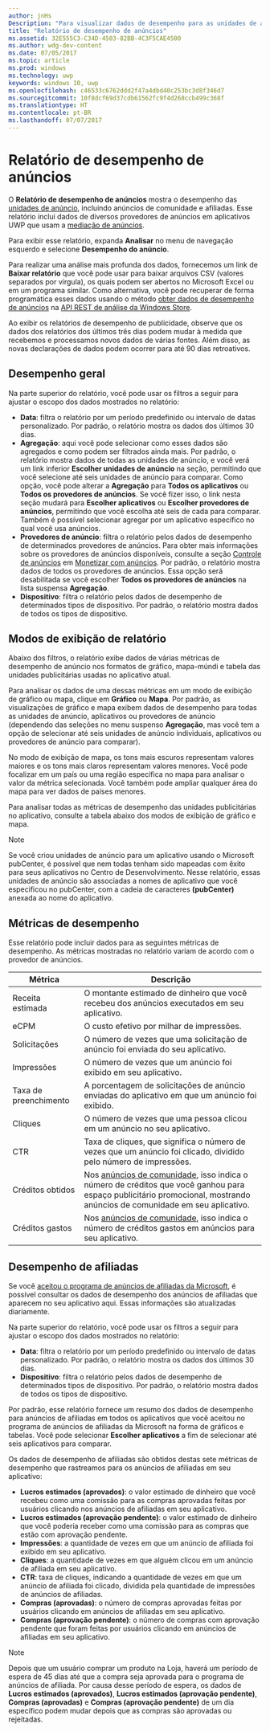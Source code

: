 ```yaml
---
author: jnHs
Description: "Para visualizar dados de desempenho para as unidades de anúncio em seus aplicativos, use os relatórios de desempenho de anúncios em nível de aplicativo e de conta no painel do Centro de Desenvolvimento do Windows."
title: "Relatório de desempenho de anúncios"
ms.assetid: 32E555C3-C34D-4503-82BB-4C3F5CAE4500
ms.author: wdg-dev-content
ms.date: 07/05/2017
ms.topic: article
ms.prod: windows
ms.technology: uwp
keywords: windows 10, uwp
ms.openlocfilehash: c46533c6762ddd2f47a4dbd40c253bc3d8f346d7
ms.sourcegitcommit: 10f8dcf69d37cdb61562fc9f4d268ccb499c368f
ms.translationtype: HT
ms.contentlocale: pt-BR
ms.lasthandoff: 07/07/2017
---
```

# <a name="advertising-performance-report"></a>Relatório de desempenho de anúncios


O **Relatório de desempenho de anúncios** mostra o desempenho das [unidades de anúncio](monetize-with-ads.md#available-ad-units), incluindo anúncios de comunidade e afiliadas. Esse relatório inclui dados de diversos provedores de anúncios em aplicativos UWP que usam a [mediação de anúncios](monetize-with-ads.md#mediation). 

Para exibir esse relatório, expanda **Analisar** no menu de navegação esquerdo e selecione **Desempenho do anúncio**. 

Para realizar uma análise mais profunda dos dados, fornecemos um link de **Baixar relatório** que você pode usar para baixar arquivos CSV (valores separados por vírgula), os quais podem ser abertos no Microsoft Excel ou em um programa similar. Como alternativa, você pode recuperar de forma programática esses dados usando o método [obter dados de desempenho de anúncios](../monetize/get-ad-performance-data.md) na [API REST de análise da Windows Store](../monetize/access-analytics-data-using-windows-store-services.md).

Ao exibir os relatórios de desempenho de publicidade, observe que os dados dos relatórios dos últimos três dias podem mudar à medida que recebemos e processamos novos dados de várias fontes. Além disso, as novas declarações de dados podem ocorrer para até 90 dias retroativos.


## <a name="overall-performance"></a>Desempenho geral

Na parte superior do relatório, você pode usar os filtros a seguir para ajustar o escopo dos dados mostrados no relatório:

* **Data**: filtra o relatório por um período predefinido ou intervalo de datas personalizado. Por padrão, o relatório mostra os dados dos últimos 30 dias.
* **Agregação**: aqui você pode selecionar como esses dados são agregados e como podem ser filtrados ainda mais. Por padrão, o relatório mostra dados de todas as unidades de anúncio, e você verá um link inferior **Escolher unidades de anúncio** na seção, permitindo que você selecione até seis unidades de anúncio para comparar. Como opção, você pode alterar a **Agregação** para **Todos os aplicativos** ou **Todos os provedores de anúncios**. Se você fizer isso, o link nesta seção mudará para **Escolher aplicativos** ou **Escolher provedores de anúncios**, permitindo que você escolha até seis de cada para comparar. Também é possível selecionar agregar por um aplicativo específico no qual você usa anúncios.
* **Provedores de anúncio**: filtra o relatório pelos dados de desempenho de determinados provedores de anúncios. Para obter mais informações sobre os provedores de anúncios disponíveis, consulte a seção [Controle de anúncios](monetize-with-ads.md#mediation) em [Monetizar com anúncios](monetize-with-ads.md). Por padrão, o relatório mostra dados de todos os provedores de anúncios. Essa opção será desabilitada se você escolher **Todos os provedores de anúncios** na lista suspensa **Agregação**.
* **Dispositivo**: filtra o relatório pelos dados de desempenho de determinados tipos de dispositivo. Por padrão, o relatório mostra dados de todos os tipos de dispositivo.


## <a name="report-views"></a>Modos de exibição de relatório

Abaixo dos filtros, o relatório exibe dados de várias métricas de desempenho de anúncio nos formatos de gráfico, mapa-múndi e tabela das unidades publicitárias usadas no aplicativo atual.

Para analisar os dados de uma dessas métricas em um modo de exibição de gráfico ou mapa, clique em **Gráfico** ou **Mapa**. Por padrão, as visualizações de gráfico e mapa exibem dados de desempenho para todas as unidades de anúncio, aplicativos ou provedores de anúncio (dependendo das seleções no menu suspenso **Agregação**, mas você tem a opção de selecionar até seis unidades de anúncio individuais, aplicativos ou provedores de anúncio para comparar).

No modo de exibição de mapa, os tons mais escuros representam valores maiores e os tons mais claros representam valores menores. Você pode focalizar em um país ou uma região específica no mapa para analisar o valor da métrica selecionada. Você também pode ampliar qualquer área do mapa para ver dados de países menores.

Para analisar todas as métricas de desempenho das unidades publicitárias no aplicativo, consulte a tabela abaixo dos modos de exibição de gráfico e mapa.

> [!NOTE]
> Se você criou unidades de anúncio para um aplicativo usando o Microsoft pubCenter, é possível que nem todas tenham sido mapeadas com êxito para seus aplicativos no Centro de Desenvolvimento. Nesse relatório, essas unidades de anúncio são associadas a nomes de aplicativo que você especificou no pubCenter, com a cadeia de caracteres **(pubCenter)** anexada ao nome do aplicativo.


## <a name="performance-metrics"></a>Métricas de desempenho

Esse relatório pode incluir dados para as seguintes métricas de desempenho. As métricas mostradas no relatório variam de acordo com o provedor de anúncios.

|  Métrica  |  Descrição  |
|----------|---------------|
| Receita estimada  |  O montante estimado de dinheiro que você recebeu dos anúncios executados em seu aplicativo. |
| eCPM  |  O custo efetivo por milhar de impressões. |
| Solicitações  | O número de vezes que uma solicitação de anúncio foi enviada do seu aplicativo.  |
| Impressões  | O número de vezes que um anúncio foi exibido em seu aplicativo.  |
| Taxa de preenchimento  | A porcentagem de solicitações de anúncio enviadas do aplicativo em que um anúncio foi exibido.  |
| Cliques  |  O número de vezes que uma pessoa clicou em um anúncio no seu aplicativo. |
| CTR  |  Taxa de cliques, que significa o número de vezes que um anúncio foi clicado, dividido pelo número de impressões. |
| Créditos obtidos  | Nos [anúncios de comunidade](https://docs.microsoft.com/windows/uwp/publish/about-community-ads), isso indica o número de créditos que você ganhou para espaço publicitário promocional, mostrando anúncios de comunidade em seu aplicativo.  |
| Créditos gastos  | Nos [anúncios de comunidade](https://docs.microsoft.com/windows/uwp/publish/about-community-ads), isso indica o número de créditos gastos em anúncios para seu aplicativo.  |


## <a name="affiliates-performance"></a>Desempenho de afiliadas

Se você [aceitou o programa de anúncios de afiliadas da Microsoft](about-affiliate-ads.md), é possível consultar os dados de desempenho dos anúncios de afiliadas que aparecem no seu aplicativo aqui. Essas informações são atualizadas diariamente. 


Na parte superior do relatório, você pode usar os filtros a seguir para ajustar o escopo dos dados mostrados no relatório:
- **Data**: filtra o relatório por um período predefinido ou intervalo de datas personalizado. Por padrão, o relatório mostra os dados dos últimos 30 dias.
- **Dispositivo**: filtra o relatório pelos dados de desempenho de determinados tipos de dispositivo. Por padrão, o relatório mostra dados de todos os tipos de dispositivo.

Por padrão, esse relatório fornece um resumo dos dados de desempenho para anúncios de afiliadas em todos os aplicativos que você aceitou no programa de anúncios de afiliadas da Microsoft na forma de gráficos e tabelas. Você pode selecionar **Escolher aplicativos** a fim de selecionar até seis aplicativos para comparar.

Os dados de desempenho de afiliadas são obtidos destas sete métricas de desempenho que rastreamos para os anúncios de afiliadas em seu aplicativo:

-   **Lucros estimados (aprovados)**: o valor estimado de dinheiro que você recebeu como uma comissão para as compras aprovadas feitas por usuários clicando nos anúncios de afiliadas em seu aplicativo.
-   **Lucros estimados (aprovação pendente)**: o valor estimado de dinheiro que você poderia receber como uma comissão para as compras que estão com aprovação pendente.
-   **Impressões**: a quantidade de vezes em que um anúncio de afiliada foi exibido em seu aplicativo.
-   **Cliques**: a quantidade de vezes em que alguém clicou em um anúncio de afiliada em seu aplicativo.
-   **CTR**: taxa de cliques, indicando a quantidade de vezes em que um anúncio de afiliada foi clicado, dividida pela quantidade de impressões de anúncios de afiliadas.
-   **Compras (aprovadas)**: o número de compras aprovadas feitas por usuários clicando em anúncios de afiliadas em seu aplicativo.
-   **Compras (aprovação pendente)**: o número de compras com aprovação pendente que foram feitas por usuários clicando em anúncios de afiliadas em seu aplicativo.

> [!NOTE]
> Depois que um usuário comprar um produto na Loja, haverá um período de espera de 45 dias até que a compra seja aprovada para o programa de anúncios de afiliada. Por causa desse período de espera, os dados de **Lucros estimados (aprovados)**, **Lucros estimados (aprovação pendente)**, **Compras (aprovadas)** e **Compras (aprovação pendente)** de um dia específico podem mudar depois que as compras são aprovadas ou rejeitadas.


 

